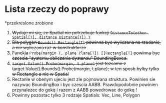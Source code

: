 # Lista rzeczy do poprawy

*przekreslone zrobione

1. ~~Wydaje mi się, ze Spatial nie potrzebuje funkcji `DistanceTo(other Spatial[T], distance Distance[T]) T`~~
2. ~~Dla polygon `Bounds() Rectangle[T]` powinna byc wyliczana na rzadanie, a nie wyliczana raz w konstruktorze~~
3. ~~Funckja `Probe(margin T, plane Plane[T]) []Rectangle[T]` powinna byc czescia "systemu obliczania dystansu" BoundingBoxes.~~
4. ~~`target.Value().Probe(margin, t.plane)` jest tozsame z target.Value().Bounds().Probe(margin, t.plane); w ten sposb
   bylby tylko w Rectangle a nie w Spatial~~
5. Rectanle w obenym ujeciu jest zle pojmowana struktura. Powinien sie nazywac BoundingBox i byc czescia AABB. Prawdopodobnie powinien przynalezec do gokq i razem z AABB powedrowac do gokq !
6. Powinny pozostac tylko 3 rodzaje Spatials: Vec, Line, Polygon